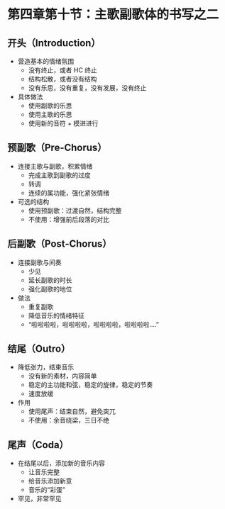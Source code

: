 # 第四章第十节：主歌副歌体的书写之二

## 开头（Introduction）

- 营造基本的情绪氛围
  - 没有终止，或者 HC 终止
  - 结构松散，或者没有结构
  - 没有乐思，没有重复，没有发展，没有终止
- 具体做法
  - 使用副歌的乐思
  - 使用主歌的乐思
  - 使用新的音符 + 模进进行

## 预副歌（Pre-Chorus）

- 连接主歌与副歌，积累情绪
  - 完成主歌到副歌的过度
  - 转调
  - 连续的属功能，强化紧张情绪
- 可选的结构
  - 使用预副歌：过渡自然，结构完整
  - 不使用：增强前后段落的对比

##  后副歌（Post-Chorus）

- 连接副歌与间奏
  - 少见
  - 延长副歌的时长
  - 强化副歌的地位
- 做法
  - 重复副歌
  - 降低音乐的情绪特征
  - “啦啦啦啦，啦啦啦啦，啦啦啦啦，啦啦啦啦....”

## 结尾（Outro）

- 降低张力，结束音乐
  - 没有新的素材，内容简单
  - 稳定的主功能和弦，稳定的旋律，稳定的节奏
  - 速度放缓
- 作用
  - 使用尾声：结束自然，避免突兀
  - 不使用：余音绕梁，三日不绝

## 尾声（Coda）

- 在结尾以后，添加新的音乐内容
  - 让音乐完整
  - 给音乐添加新意
  - 音乐的“彩蛋”
- 罕见，非常罕见